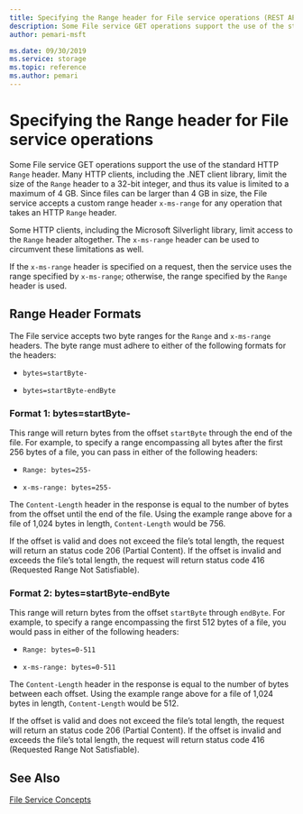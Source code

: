 ```yaml
---
title: Specifying the Range header for File service operations (REST API) - Azure Storage
description: Some File service GET operations support the use of the standard HTTP `Range` header. Many HTTP clients, including the .NET client library, limit the size of the `Range` header to a 32-bit integer, and thus its value is limited to a maximum of 4 GB. Since files can be larger than 4 GB in size, the File service accepts a custom range header `x-ms-range` for any operation that takes an HTTP `Range` header.
author: pemari-msft

ms.date: 09/30/2019
ms.service: storage
ms.topic: reference
ms.author: pemari
---
```


# Specifying the Range header for File service operations

Some File service GET operations support the use of the standard HTTP `Range` header. Many HTTP clients, including the .NET client library, limit the size of the `Range` header to a 32-bit integer, and thus its value is limited to a maximum of 4 GB. Since files can be larger than 4 GB in size, the File service accepts a custom range header `x-ms-range` for any operation that takes an HTTP `Range` header.  
  
 Some HTTP clients, including the Microsoft Silverlight library, limit access to the `Range` header altogether. The `x-ms-range` header can be used to circumvent these limitations as well.  
  
 If the `x-ms-range` header is specified on a request, then the service uses the range specified by `x-ms-range`; otherwise, the range specified by the `Range` header is used.  
  
## Range Header Formats  
 The File service accepts two byte ranges for the `Range` and `x-ms-range` headers. The byte range must adhere to either of the following formats for the headers:  
  
-   `bytes=startByte-`  
  
-   `bytes=startByte-endByte`  
  
### Format 1: bytes=startByte-  
 This range will return bytes from the offset `startByte` through the end of the file. For example, to specify a range encompassing all bytes after the first 256 bytes of a file, you can pass in either of the following headers:  
  
-   `Range: bytes=255-`  
  
-   `x-ms-range: bytes=255-`  
  
 The `Content-Length` header in the response is equal to the number of bytes from the offset until the end of the file. Using the example range above for a file of 1,024 bytes in length, `Content-Length` would be 756.  
  
 If the offset is valid and does not exceed the file’s total length, the request will return an status code 206 (Partial Content). If the offset is invalid and exceeds the file’s total length, the request will return status code 416 (Requested Range Not Satisfiable).  
  
### Format 2: bytes=startByte-endByte  
 This range will return bytes from the offset `startByte` through `endByte`. For example, to specify a range encompassing the first 512 bytes of a file, you would pass in either of the following headers:  
  
-   `Range: bytes=0-511`  
  
-   `x-ms-range: bytes=0-511`  
  
 The `Content-Length` header in the response is equal to the number of bytes between each offset. Using the example range above for a file of 1,024 bytes in length, `Content-Length` would be 512.  
  
 If the offset is valid and does not exceed the file’s total length, the request will return an status code 206 (Partial Content). If the offset is invalid and exceeds the file’s total length, the request will return status code 416 (Requested Range Not Satisfiable).  
  
## See Also  
 [File Service Concepts](File-Service-Concepts.md)
